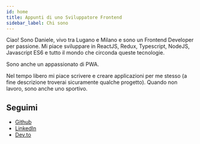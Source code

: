 ```yaml
---
id: home
title: Appunti di uno Sviluppatore Frontend
sidebar_label: Chi sono
---
```


Ciao! Sono Daniele, vivo tra Lugano e Milano e sono un Frontend Developer per passione. Mi piace sviluppare in ReactJS, Redux, Typescript, NodeJS, Javascript ES6 e tutto il mondo che circonda queste tecnologie.

Sono anche un appassionato di PWA.

Nel tempo libero mi piace scrivere e creare applicazioni per me stesso (a fine descrizione troverai sicuramente qualche progetto). Quando non lavoro, sono anche uno sportivo.

## Seguimi

<ul>
    <li><a href="https://github.com/crtdaniele">Github</a></li>
    <li><a href="https://www.linkedin.com/in/daniele-carta-lugano/">LinkedIn</a></li>
    <li><a href="https://dev.to/crtdaniele">Dev.to</a></li>
</ul>